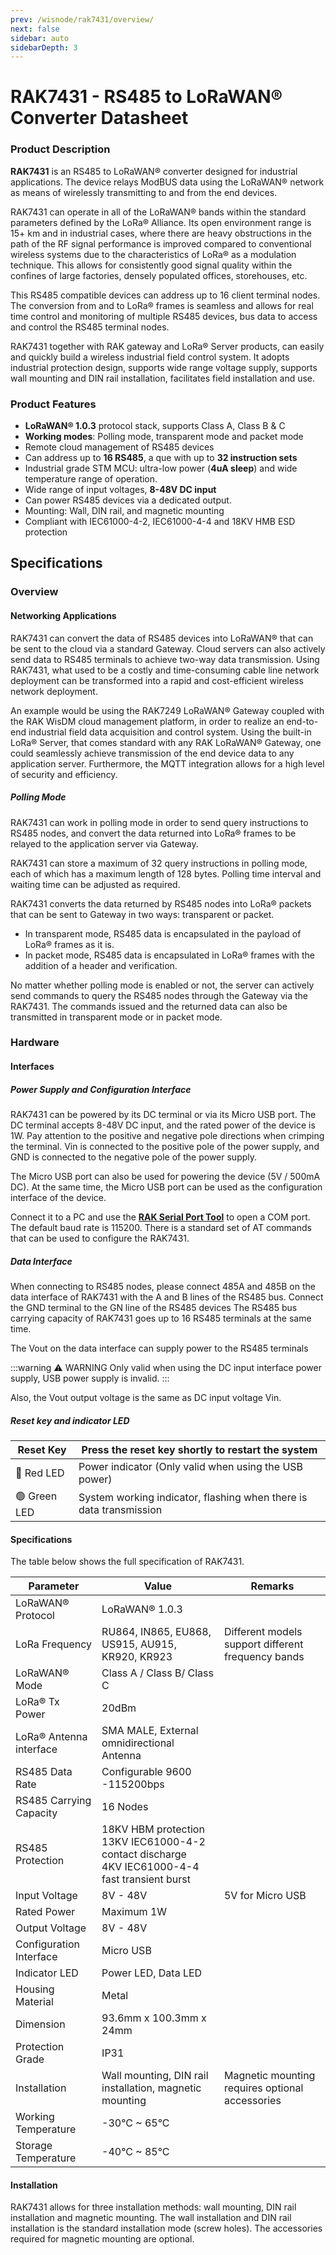 ```yaml
---
prev: /wisnode/rak7431/overview/
next: false
sidebar: auto
sidebarDepth: 3
---
```


# RAK7431 - RS485 to LoRaWAN® Converter Datasheet

<rk-img
  src="/assets/images/wisnode/rak7431/datasheet/rak7431-overview.jpg"
  width="50%"
  caption="RAK7431 - RS485 to LoRaWAN® Converter"
/>

### Product Description

**RAK7431** is an RS485 to LoRaWAN® converter designed for industrial applications. The device relays ModBUS data using the LoRaWAN® network as means of wirelessly transmitting to and from the end devices.

RAK7431 can operate in all of the LoRaWAN® bands within the standard parameters defined by the LoRa® Alliance. Its open environment range is 15+ km and in industrial cases, where there are heavy obstructions in the path of the RF signal performance is improved compared to conventional wireless systems due to the characteristics of LoRa® as a modulation technique. This allows for consistently good signal quality within the confines of large factories, densely populated offices, storehouses, etc.

This RS485 compatible devices can address up to 16 client terminal nodes. The conversion from and to LoRa® frames is seamless and allows for real time control and monitoring of multiple RS485 devices, bus data to access and control the RS485 terminal nodes.

RAK7431 together with RAK gateway and LoRa® Server products, can easily and quickly build a wireless industrial field control system. It adopts industrial protection design, supports wide range voltage supply, supports wall mounting and DIN rail installation, facilitates field installation and use.

### Product Features

- **LoRaWAN® 1.0.3** protocol stack, supports Class A, Class B & C
- **Working modes**: Polling mode, transparent mode and packet mode
- Remote cloud management of RS485 devices
- Can address up to **16 RS485**, a que with up to **32 instruction sets**
- Industrial grade STM MCU: ultra-low power (**4uA sleep**) and wide temperature range of operation.
- Wide range of input voltages, **8-48V DC input**
- Can power RS485 devices via a dedicated output.
- Mounting: Wall, DIN rail, and magnetic mounting
- Compliant with IEC61000-4-2, IEC61000-4-4 and 18KV HMB ESD protection

## Specifications

### Overview

#### Networking Applications

RAK7431 can convert the data of RS485 devices into LoRaWAN® that can be sent to the cloud via a standard Gateway. Cloud servers can also actively send data to RS485 terminals to achieve two-way data transmission. Using RAK7431, what used to be a costly and time-consuming cable line network deployment can be transformed into a rapid and cost-efficient wireless network deployment.

An example would be using the RAK7249 LoRaWAN® Gateway coupled with the RAK WisDM cloud management platform, in order to realize an end-to-end industrial field data acquisition and control system. Using the built-in LoRa® Server, that comes standard with any RAK LoRaWAN® Gateway, one could seamlessly achieve transmission of the end device data to any application server. Furthermore, the MQTT integration allows for a high level of security and efficiency.

<rk-img
  src="/assets/images/wisnode/rak7431/datasheet/RAK7431-1.png"
  width="100%"
  caption="RAK7431 - RS485 to LoRaWAN® network structure"
/>

##### Polling Mode

RAK7431 can work in polling mode in order to send query instructions to RS485 nodes, and convert the data returned into LoRa® frames to be relayed to the application server via Gateway.

<rk-img
  src="/assets/images/wisnode/rak7431/datasheet/RAK7431-2.png"
  width="100%"
  caption="RAK7431 polling mode"
/>

RAK7431 can store a maximum of 32 query instructions in polling mode, each of which has a maximum length of 128 bytes. Polling time interval and waiting time can be adjusted as required.

RAK7431 converts the data returned by RS485 nodes into LoRa® packets that can be sent to Gateway in two ways: transparent or packet.

- In transparent mode, RS485 data is encapsulated in the payload of LoRa® frames as it is.
- In packet mode, RS485 data is encapsulated in LoRa® frames with the addition of a header and verification.

No matter whether polling mode is enabled or not, the server can actively send commands to query the RS485 nodes through the Gateway via the RAK7431. The commands issued and the returned data can also be transmitted in transparent mode or in packet mode.

<rk-img
  src="/assets/images/wisnode/rak7431/datasheet/RAK7431-3.png"
  width="100%"
  caption="RAK7431 transparent mode"
/>

### Hardware

#### Interfaces

<rk-img
  src="/assets/images/wisnode/rak7431/datasheet/RAK7431-4.png"
  width="100%"
  caption="RAK7431 bottom panel"
/>

##### Power Supply and Configuration Interface

RAK7431 can be powered by its DC terminal or via its Micro USB port. The DC terminal accepts 8-48V DC input, and the rated power of the device is 1W. Pay attention to the positive and negative pole directions when crimping the terminal. Vin is connected to the positive pole of the power supply, and GND is connected to the negative pole of the power supply.

The Micro USB port can also be used for powering the device (5V / 500mA DC). At the same time, the Micro USB port can be used as the configuration interface of the device.

Connect it to a PC and use the [**RAK Serial Port Tool**](https://downloads.rakwireless.com/en/LoRa/Tools/RAK_SERIAL_PORT_TOOL_V1.2.1.zip) to open a COM port. The default baud rate is 115200. There is a standard set of AT
commands that can be used to configure the RAK7431.

##### Data Interface

When connecting to RS485 nodes, please connect 485A and 485B on the data interface of RAK7431 with the A and B lines of the RS485 bus. Connect the GND terminal to the GN line of the RS485 devices The RS485 bus carrying capacity of RAK7431 goes up to 16 RS485 terminals at the same time.

The Vout on the data interface can supply power to the RS485 terminals

:::warning ⚠️ WARNING
Only valid when using the DC input interface power supply, USB power supply is invalid.
:::

Also, the Vout output voltage is the same as DC input voltage Vin.

<rk-img
  src="/assets/images/wisnode/rak7431/datasheet/RAK7431-5.png"
  width="100%"
  caption="RAK7431 ModBus connection diagram"
/>

##### Reset key and indicator LED

| Reset Key    | Press the reset key shortly to restart the system                  |
| ------------ | ------------------------------------------------------------------ |
| 🔴 Red LED   | Power indicator (Only valid when using the USB power)              |
| 🟢 Green LED | System working indicator, flashing when there is data transmission |

#### Specifications

The table below shows the full specification of RAK7431.

| Parameter               | Value                                                                                                   | Remarks                                            |
| ----------------------- | ------------------------------------------------------------------------------------------------------- | -------------------------------------------------- |
| LoRaWAN® Protocol       | LoRaWAN® 1.0.3                                                                                          |                                                    |
| LoRa Frequency          | RU864, IN865, EU868, US915, AU915, KR920, KR923                                                         | Different models support different frequency bands |
| LoRaWAN® Mode           | Class A / Class B/ Class C                                                                                       |                                                    |
| LoRa® Tx Power          | 20dBm                                                                                                   |                                                    |
| LoRa® Antenna interface | SMA MALE, External omnidirectional Antenna                                                              |                                                    |
| RS485 Data Rate         | Configurable 9600 -115200bps                                                                            |                                                    |
| RS485 Carrying Capacity | 16 Nodes                                                                                                |                                                    |
| RS485 Protection        | 18KV HBM protection <br> 13KV IEC61000-4-2 contact discharge <br> 4KV IEC61000-4-4 fast transient burst |                                                    |
| Input Voltage           | 8V - 48V                                                                                                | 5V for Micro USB                                   |
| Rated Power             | Maximum 1W                                                                                              |                                                    |
| Output Voltage          | 8V - 48V                                                                                                |                                                    |
| Configuration Interface | Micro USB                                                                                               |                                                    |
| Indicator LED           | Power LED, Data LED                                                                                     |                                                    |
| Housing Material        | Metal                                                                                                   |                                                    |
| Dimension               | 93.6mm x 100.3mm x 24mm                                                                                 |                                                    |
| Protection Grade        | IP31                                                                                                    |                                                    |
| Installation            | Wall mounting, DIN rail installation, magnetic mounting                                                 | Magnetic mounting requires optional accessories    |
| Working Temperature     | -30°C ~ 65°C                                                                                            |                                                    |
| Storage Temperature     | -40°C ~ 85°C                                                                                            |                                                    |

#### Installation

RAK7431 allows for three installation methods: wall mounting, DIN rail installation and magnetic mounting. The wall installation and DIN rail installation is the standard installation mode (screw holes). The accessories required for magnetic mounting are optional.

<rk-img
  src="/assets/images/wisnode/rak7431/datasheet/mounting.jpg"
  width="100%"
  caption="Different Types of Mounting"
/>
